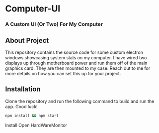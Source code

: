 # Computer-UI

### A Custom UI (Or Two) For My Computer

## About Project

This repository contains the source code for some custom electron windows showcasing system stats on my computer. I have wired two displays up through motherboard power and run them off of the main graphics card. They are then mounted to my case. Reach out to me for more details on how you can set this up for your project.

## Installation

Clone the repository and run the following command to build and run the app. Good luck!

```bash
npm install && npm start
```

Install Open HardWareMonitor